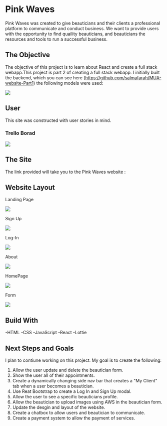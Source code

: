 # Pink Waves

Pink Waves was created to give beauticians and their clients a professional platform to communicate and conduct business. We want to provide users with the opportunity to find quaility beauticians, and beauticians the resources and tools to run a successful business.

## The Objective

The objective of this project is to learn about React and create a full stack webapp.This project is part 2 of creating a full stack webapp. I initially built the backend, which you can see here (https://github.com/salmafarah/MUA-website-Part1) the following models were used: 

![](https://imgur.com/i6r7gGt.jpg)

## User 

This site was constructed with user stories in mind. 

### Trello Borad 
![](https://imgur.com/LNEmawC.jpg)

## The Site

The link provided will take you to the Pink Waves website : 

## Website Layout 
Landing Page 

![](https://imgur.com/v4oS3Zq.jpg)

Sign Up 

![](https://imgur.com/hW7gaqB.jpg)


Log-In 

![](https://imgur.com/BSSVcQ7.jpg)


About 

![](https://imgur.com/bAQAd1m.jpg)

HomePage 

![](https://imgur.com/6URFPPl.jpg)

Form 

![](https://imgur.com/1cpD8jF.jpg)

## Build With 
-HTML 
-CSS
-JavaScript 
-React
-Lottie 

## Next Steps and Goals 

I plan to contiune working on this project. My goal is to create the following: 

1. Allow the user update and delete the beautician form.
2. Show the user all of their appointments.
3. Create a dynamically changing side nav bar that creates a "My Client" tab when a user becomes a beautician.
4. Use Reat Bootstrap to create a Log In and Sign Up modal. 
5. Allow the user to see a specific beauticians profile.
6. Allow the beautician to upload images using AWS in the beautician form. 
7. Update the desgin and layout of the website. 
8. Create a chatbox to allow users and beautician to communicate.
9. Create a payment system to allow the payment of services. 
